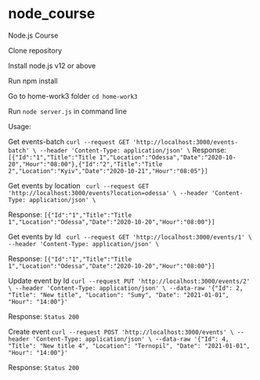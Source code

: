# node_course
Node.js Course

Clone repository
 
Install node.js v12 or above

Run npm install

Go to home-work3 folder `cd home-work3`

Run `node server.js` in command line

Usage: 

Get events-batch
` curl --request GET 'http://localhost:3000/events-batch' \
 --header 'Content-Type: application/json' \
`
Response: 
`[{"Id":"1","Title":"Title 1","Location":"Odessa","Date":"2020-10-20","Hour":"08:00"},{"Id":"2","Title":"Title 2","Location":"Kyiv","Date":"2020-10-21","Hour":"08:05"}]`

Get events by location
` curl --request GET 'http://localhost:3000/events?location=odessa' \
 --header 'Content-Type: application/json' \`

Response:
`[{"Id":"1","Title":"Title 1","Location":"Odessa","Date":"2020-10-20","Hour":"08:00"}]`

Get events by Id
` curl --request GET 'http://localhost:3000/events/1' \
 --header 'Content-Type: application/json' \`

Response:
`[{"Id":"1","Title":"Title 1","Location":"Odessa","Date":"2020-10-20","Hour":"08:00"}]`

Update event by Id
` curl --request PUT 'http://localhost:3000/events/2' \
 --header 'Content-Type: application/json' \
 --data-raw '{"Id": 2, "Title": "New title", "Location": "Sumy", "Date": "2021-01-01", "Hour": "14:00"}'
`

Response:
`Status 200`

Create event
` curl --request POST 'http://localhost:3000/events' \
 --header 'Content-Type: application/json' \
 --data-raw '{"Id": 4, "Title": "New title 4", "Location": "Ternopil", "Date": "2021-01-01", "Hour": "14:00"}'
`

Response:
`Status 200`
